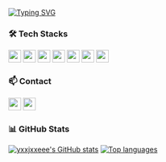 <a href="https://git.io/typing-svg"><img src="https://readme-typing-svg.demolab.com?font=Modak&size=45&duration=3000&pause=1000&color=000000&center=true&vCenter=true&width=500&height=100&lines=Hello%2C+World!+I'm+jieun!" alt="Typing SVG" /></a> 

<h3>🛠️ Tech Stacks</h3> 
<div> 
  <img src="https://img.shields.io/badge/Java-007396?style=flat&logo=java&logoColor=white" style="height: 25px;" /> 
  <img src="https://img.shields.io/badge/JavaScript-F7DF1E?style=flat&logo=javascript&logoColor=black" style="height: 25px;" /> 
  <img src="https://img.shields.io/badge/spring-%236DB33F.svg?style=flat&logo=spring&logoColor=white" style="height: 25px;" /> 
  <img src="https://img.shields.io/badge/php-777BB4?style=flat&logo=php&logoColor=white" style="height: 25px;" /> 
  <img src="https://img.shields.io/badge/MySQL-4479A1?style=flat&logo=mysql&logoColor=white" style="height: 25px;" /> 
  <img src="https://img.shields.io/badge/Git-F05032?style=flat&logo=git&logoColor=white" style="height: 25px;" /> 
  <img src="https://img.shields.io/badge/GitHub-181717?style=flat&logo=github&logoColor=white" style="height: 25px;" />

</div> <h3>📫 Contact</h3> 
<div> 
  <a href="https://yje44428.tistory.com"><img src="https://img.shields.io/badge/TISTORY-FF5722?style=flat&logo=tistory&logoColor=ffffff" style="height: 25px;" /></a> 
  <a href="mailto:c0d1ngyje@gmail.com"><img src="https://img.shields.io/badge/Gmail-D14836?style=flat&logo=gmail&logoColor=white" style="height: 25px;" /></a> 
</div> 

<h3>📊 GitHub Stats</h3> 
<div> 
  <a href="https://github.com/yxxjxxeee"><img src="https://github-readme-stats.vercel.app/api?username=yxxjxxeee&hide=stars&count_private=true" alt="yxxjxxeee's GitHub stats"/></a> 
  <a href="https://github.com/yxxjxxeee"><img src="https://github-readme-stats.vercel.app/api/top-langs/?username=yxxjxxeee&layout=compact" alt="Top languages"/></a> 
</div>
